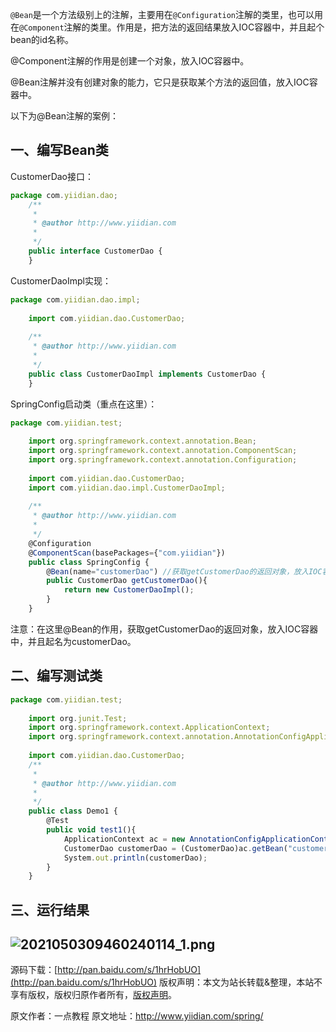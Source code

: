 


`@Bean`是一个方法级别上的注解，主要用在`@Configuration`注解的类里，也可以用在`@Component`注解的类里。作用是，把方法的返回结果放入IOC容器中，并且起个bean的id名称。

@Component注解的作用是创建一个对象，放入IOC容器中。

@Bean注解并没有创建对象的能力，它只是获取某个方法的返回值，放入IOC容器中。

以下为@Bean注解的案例：

## **一、编写Bean类**

CustomerDao接口：

```js 
package com.yiidian.dao;
    /**
     * 
     * @author http://www.yiidian.com
     *
     */
    public interface CustomerDao {
    }
```

CustomerDaoImpl实现：


```js 
package com.yiidian.dao.impl;
    
    import com.yiidian.dao.CustomerDao;
    
    /**
     * @author http://www.yiidian.com
     * 
     */
    public class CustomerDaoImpl implements CustomerDao {
    }
```

SpringConfig启动类（重点在这里）：


```js 
package com.yiidian.test;
    
    import org.springframework.context.annotation.Bean;
    import org.springframework.context.annotation.ComponentScan;
    import org.springframework.context.annotation.Configuration;
    
    import com.yiidian.dao.CustomerDao;
    import com.yiidian.dao.impl.CustomerDaoImpl;
    
    /**
     * @author http://www.yiidian.com
     *
     */
    @Configuration
    @ComponentScan(basePackages={"com.yiidian"}) 
    public class SpringConfig {
    	@Bean(name="customerDao") //获取getCustomerDao的返回对象，放入IOC容器中，并且起名为customerDao
    	public CustomerDao getCustomerDao(){
    		return new CustomerDaoImpl();
    	}
    }
```

注意：在这里@Bean的作用，获取getCustomerDao的返回对象，放入IOC容器中，并且起名为customerDao。

## **二、编写测试类**


```js 
package com.yiidian.test;
    
    import org.junit.Test;
    import org.springframework.context.ApplicationContext;
    import org.springframework.context.annotation.AnnotationConfigApplicationContext;
    
    import com.yiidian.dao.CustomerDao;
    /**
     * 
     * @author http://www.yiidian.com
     *
     */
    public class Demo1 {
    	@Test
    	public void test1(){
    		ApplicationContext ac = new AnnotationConfigApplicationContext(SpringConfig.class);
    		CustomerDao customerDao = (CustomerDao)ac.getBean("customerDao");
    		System.out.println(customerDao);
    	}
    }
```

## **三、运行结果**

## ![2021050309460240114_1.png](https://gitee.com/hezhiyuan007/java-study/raw/master/images/Spring/06e185f0-944a-499b-bf35-55be7767057a.png)

源码下载：[http://pan.baidu.com/s/1hrHobUO](http://pan.baidu.com/s/1hrHobUO)
版权声明：本文为站长转载&整理，本站不享有版权，版权归原作者所有，[版权声明](https://gitee.com/hezhiyuan007/java-notes/raw/master/disclaimer.md)。




原文作者：一点教程 原文地址：http://www.yiidian.com/spring/